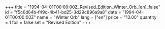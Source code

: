 +++
title = "1994-04-01T00:00:00Z_Revised_Edition_Winter_Orb_[en]_false"
id = "f5c6d64b-f49c-4b41-bd25-3d29c896a9a8"
date = "1994-04-01T00:00:00Z"
name = "Winter Orb"
lang = ["en"]
price = "13.00"
quantity = 1
foil = false
set = "Revised Edition"
+++
